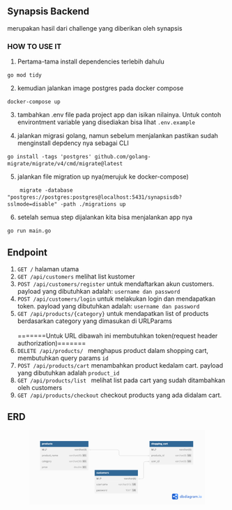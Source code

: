 ## Synapsis Backend
merupakan hasil dari challenge yang diberikan oleh synapsis

### HOW TO USE IT 

1. Pertama-tama install dependencies terlebih dahulu

```shell
go mod tidy
```

2. kemudian jalankan image postgres pada docker compose 
```shell
docker-compose up
```

3. tambahkan .env file  pada project app dan isikan nilainya. Untuk contoh environtment variable yang disediakan bisa lihat ``.env.example``

4. jalankan migrasi golang, namun sebelum menjalankan pastikan sudah menginstall depdency nya sebagai CLI
 ```shell
go install -tags 'postgres' github.com/golang-migrate/migrate/v4/cmd/migrate@latest
```
5. jalankan file migration up nya(merujuk ke docker-compose)
```shell
    migrate -database "postgres://postgres:postgres@localhost:5431/synapsisdb?sslmode=disable" -path ./migrations up
```
6. setelah semua step dijalankan kita bisa menjalankan app nya
```shell
go run main.go
```


## Endpoint 

1. ``GET /`` halaman utama
2. ``GET /api/customers`` melihat list kustomer
3. ``POST /api/customers/register`` untuk mendaftarkan akun customers. payload yang dibutuhkan adalah: `username dan password`
4. ``POST /api/customers/login`` untuk melakukan login dan mendapatkan token. payload yang dibutuhkan adalah: `username dan password`
5.  ``GET /api/products/{category}`` untuk mendapatkan list of products berdasarkan category yang dimasukan di URLParams <br> <br>
=======Untuk URL dibawah ini membutuhkan token(request header authorization)=======
6.  ``DELETE /api/products/ `` menghapus product dalam shopping cart, membutuhkan query params `id`
7.  ``POST /api/products/cart`` menambahkan product kedalam cart. payload yang dibutuhkan adalah `product_id`
8.  ``GET /api/products/list `` melihat list pada cart yang sudah ditambahkan oleh customers
9.  ``GET /api/products/checkout`` checkout products yang ada didalam cart.


## ERD
<p align="center">
  <img src="./erd.png" width="80%">
</p>


    